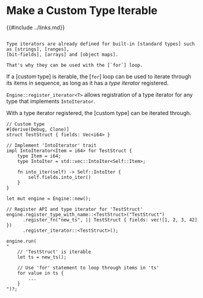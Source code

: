 Make a Custom Type Iterable
===========================

{{#include ../links.md}}

```admonish info.side.wide "Built-in type iterators"

Type iterators are already defined for built-in [standard types] such as [strings], [ranges],
[bit-fields], [arrays] and [object maps].

That's why they can be used with the [`for`] loop.
```

If a [custom type] is iterable, the [`for`] loop can be used to iterate through
its items in sequence, as long as it has a _type iterator_ registered.

`Engine::register_iterator<T>` allows registration of a type iterator for any type
that implements `IntoIterator`.

With a type iterator registered, the [custom type] can be iterated through.

```rust,no_run
// Custom type
#[derive(Debug, Clone)]
struct TestStruct { fields: Vec<i64> }

// Implement 'IntoIterator' trait
impl IntoIterator<Item = i64> for TestStruct {
    type Item = i64;
    type IntoIter = std::vec::IntoIter<Self::Item>;

    fn into_iter(self) -> Self::IntoIter {
        self.fields.into_iter()
    }
}

let mut engine = Engine::new();

// Register API and type iterator for 'TestStruct'
engine.register_type_with_name::<TestStruct>("TestStruct")
      .register_fn("new_ts", || TestStruct { fields: vec![1, 2, 3, 42] })
      .register_iterator::<TestStruct>();

engine.run(
"
    // 'TestStruct' is iterable
    let ts = new_ts();

    // Use 'for' statement to loop through items in 'ts'
    for value in ts {
        ...
    }
")?;
```
